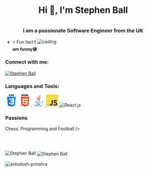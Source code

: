 <h1 align="center">Hi 👋, I'm Stephen Ball<h1>
<h3 align="center">I am a passionate Software Engineer from the UK</h3>

<img align="right" alt="coding" width="400" src="https://user-images.githubusercontent.com/55389276/140866485-8fb1c876-9a8f-4d6a-98dc-08c4981eaf70.gif">





- ⚡ Fun fact **I am funny😅**

<h3 align="left">Connect with me:</h3>
<p align="left">
<a href="(https://www.linkedin.com/in/stephen-ball-789570248/)" target="blank"><img align="center" alt="Stephen Ball" height="30" width="40" /></a>

</p>

<h3 align="left">Languages and Tools:</h3>
<img src="https://raw.githubusercontent.com/devicons/devicon/master/icons/css3/css3-original-wordmark.svg" alt="css3" width="40" height="40"/> </a> <a href="https://www.w3.org/html/" target="_blank" rel="noreferrer"> <img src="https://raw.githubusercontent.com/devicons/devicon/master/icons/html5/html5-original-wordmark.svg" alt="html5" width="40" height="40"/> </a> <a href="https://www.java.com" target="_blank" rel="noreferrer"> <img src="https://raw.githubusercontent.com/devicons/devicon/master/icons/java/java-original.svg" alt="java" width="40" height="40"/> </a> <a href="https://developer.mozilla.org/en-US/docs/Web/JavaScript" target="_blank" rel="noreferrer"> <img src="https://raw.githubusercontent.com/devicons/devicon/master/icons/javascript/javascript-original.svg" alt="javascript" width="40" height="40"/> </a>
  <img src="https://cdn.jsdelivr.net/gh/devicons/devicon/icons/react/react-original.svg" alt="React.js" width="40" height="40" />

<h3 align="left">Passions</h3>
<p>Chess, Programming and Football /></a></p><br><br>

<p><img align="left" src="https://github-readme-stats.vercel.app/api/top-langs?username=StephenBal17&show_icons=true&locale=en&layout=compact" alt="Stephen Ball" /></p>

<p>&nbsp;<img align="center" src="https://github-readme-stats.vercel.app/api?username=StephenBall17&show_icons=true&locale=en" alt="Stephen Ball" /></p>

<p><img align="center" src="https://github-readme-streak-stats.herokuapp.com/?user=StephenBall17&" alt="ashutosh-pmishra" /></p>
